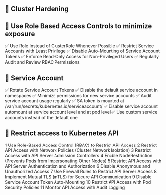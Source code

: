 ## 🔹 Cluster Hardening

## 🔹  Use Role Based Access Controls to minimize exposure

✅	Use Role Instead of ClusterRole Whenever Possible
✅	Restrict Service Accounts with Least Privilege
✅	Disable Auto-Mounting of Service Account Tokens
✅	Enforce Read-Only Access for Non-Privileged Users
✅	Regularly Audit and Review RBAC Permissions


## 🔹 Service Account
✅	Rotate Service Account Tokens
✅	Disable the default service account in namespaces
✅	Minimize permissions for new service accounts
✅	Audit service account usage regularly
✅  SA token is mounted at /var/run/secrets/kubernetes.io/serviceaccount/
✅  Disable service account automount at service account level and at pod level
✅  Use custom service accounts instead of the default one


## 🔹 Restrict access to Kubernetes API
1 Use Role-Based Access Control (RBAC) to Restrict API Access
2 Restrict API Access with Network Policies (Cluster Network Isolation)
3 Restrict Access with API Server Admission Controllers
4 Enable NodeRestriction (Prevents Pods from Impersonating Other Nodes)
5 Restrict API Access with API Server Authentication and Authorization
6 Disable Anonymous and Unauthorized Access
7 Use Firewall Rules to Restrict API Server Access
8 Implement Mutual TLS (mTLS) for Secure API Communication
9 Disable Service Account Token Auto-Mounting
10 Restrict API Access with Pod Security Policies
11 Monitor API Access with Audit Logging
